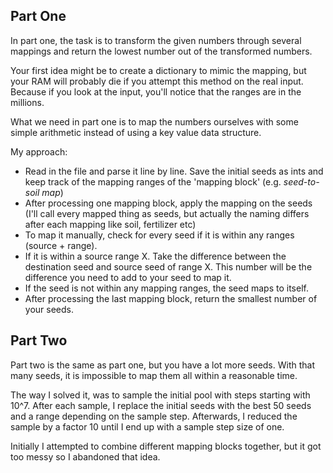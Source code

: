 ## Part One

In part one, the task is to transform the given numbers through several mappings and return the lowest number out of the transformed numbers.

Your first idea might be to create a dictionary to mimic the mapping, but your RAM will probably die if you attempt this method on the real input. Because if you look at the input, you'll notice that the ranges are in the millions.

What we need in part one is to map the numbers ourselves with some simple arithmetic instead of using a key value data structure.

My approach:
- Read in the file and parse it line by line. Save the initial seeds as ints and keep track of the mapping ranges of the 'mapping block' (e.g. *seed-to-soil map*)
- After processing one mapping block, apply the mapping on the seeds (I'll call every mapped thing as seeds, but actually the naming differs after each mapping like soil, fertilizer etc)
- To map it manually, check for every seed if it is within any ranges (source + range).
- If it is within a source range X. Take the difference between the destination seed and source seed of range X. This number will be the difference you need to add to your seed to map it.
- If the seed is not within any mapping ranges, the seed maps to itself.
- After processing the last mapping block, return the smallest number of your seeds.

## Part Two
 
Part two is the same as part one, but you have a lot more seeds. With that many seeds, it is impossible to map them all within a reasonable time.

The way I solved it, was to sample the initial pool with steps starting with 10^7. After each sample, I replace the initial seeds with the best 50 seeds and a range depending on the sample step. Afterwards, I reduced the sample by a factor 10 until I end up with a sample step size of one.

Initially I attempted to combine different mapping blocks together, but it got too messy so I abandoned that idea.